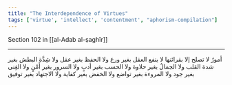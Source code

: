 ```yaml
---
title: "The Interdependence of Virtues"
tags: ['virtue', 'intellect', 'contentment', "aphorism-compilation"]
---
```


 Section 102 in [[al-Adab al-ṣaghīr]]

---
أمورٌ لا تصلح إلا بقرائنها لا ينفع العقل بغير ورع ولا الحفظ بغير عقل ولا شِدَّة البطش بغير شدة القلب ولا الجمالُ بغير حلاوة ولا الحسب بغير أدبٍ ولا السرور بغير أَمْنٍ ولا الغِنى بغير جود ولا المروءة بغير تواضع ولا الخفض بغير كفاية ولا الاجتهاد بغير توفيق
